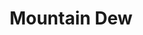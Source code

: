 ---
layout: post
title: Mountain Dew
thumb-jpg: /images/work-dew.jpg
thumb-mp4: /images/work-dew.mp4
year: 2015
agency: Firstborn
color: rgb(87, 170, 67)
role: Lead Front End Engineer
href: http://mountaindew.com
---